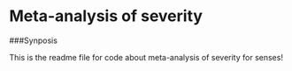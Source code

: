 Meta-analysis of severity
============================

###Synposis

This is the readme file for code about meta-analysis of severity for senses!
